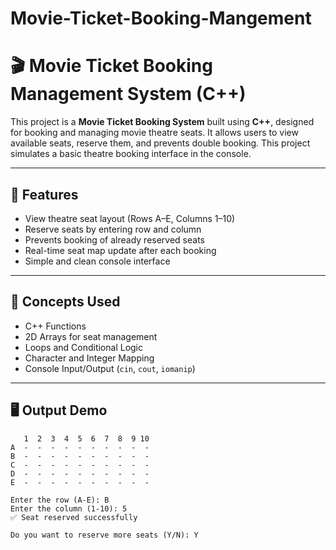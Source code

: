 # Movie-Ticket-Booking-Mangement
# 🎬 Movie Ticket Booking Management System (C++)

This project is a **Movie Ticket Booking System** built using **C++**, designed for booking and managing movie theatre seats. It allows users to view available seats, reserve them, and prevents double booking. This project simulates a basic theatre booking interface in the console.

---

## 🎯 Features

- View theatre seat layout (Rows A–E, Columns 1–10)
- Reserve seats by entering row and column
- Prevents booking of already reserved seats
- Real-time seat map update after each booking
- Simple and clean console interface

---

## 🧠 Concepts Used

- C++ Functions
- 2D Arrays for seat management
- Loops and Conditional Logic
- Character and Integer Mapping
- Console Input/Output (`cin`, `cout`, `iomanip`)

---

## 🖥️ Output Demo

```plaintext
   1  2  3  4  5  6  7  8  9 10
A  -  -  -  -  -  -  -  -  -  -
B  -  -  -  -  -  -  -  -  -  -
C  -  -  -  -  -  -  -  -  -  -
D  -  -  -  -  -  -  -  -  -  -
E  -  -  -  -  -  -  -  -  -  -

Enter the row (A-E): B
Enter the column (1-10): 5
✅ Seat reserved successfully

Do you want to reserve more seats (Y/N): Y
